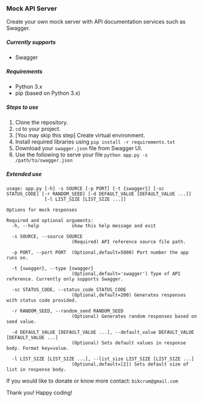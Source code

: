 ### Mock API Server
Create your own mock server with API documentation services such as Swagger.

##### Currently supports
- Swagger

##### Requirements
- Python 3.x
- pip (based on Python 3.x)

##### Steps to use
1. Clone the repository.
2. `cd` to your project.
3. [You may skip this step] Create virtual environment.
4. Install required libraries using `pip install -r requirements.txt`
4. Download your `swagger.json` file from Swagger UI.
5. Use the following to serve your file `python app.py -s /path/to/swagger.json`
##### Extended use
```
usage: app.py [-h] -s SOURCE [-p PORT] [-t {swagger}] [-sc STATUS_CODE] [-r RANDOM_SEED] [-d DEFAULT_VALUE [DEFAULT_VALUE ...]]
              [-l LIST_SIZE [LIST_SIZE ...]]

Options for mock responses

Required and optional arguments:
  -h, --help            show this help message and exit

  -s SOURCE, --source SOURCE
                        (Required) API reference source file path.
  
  -p PORT, --port PORT  (Optional,default=5000) Port number the app runs on.

  -t {swagger}, --type {swagger}
                        (Optional,default='swagger') Type of API reference. Currently only supports Swagger.

  -sc STATUS_CODE, --status_code STATUS_CODE
                        (Optional,default=200) Generates responses with status code provided.

  -r RANDOM_SEED, --random_seed RANDOM_SEED
                        (Optional) Generates random responses based on seed value.

  -d DEFAULT_VALUE [DEFAULT_VALUE ...], --default_value DEFAULT_VALUE [DEFAULT_VALUE ...]
                        (Optional) Sets default values in response body. Format key=value.

  -l LIST_SIZE [LIST_SIZE ...], --list_size LIST_SIZE [LIST_SIZE ...]
                        (Optional,default=[2]) Sets default size of list in response body.

```

If you would like to donate or know more contact: `bikcrum@gmail.com`

Thank you! Happy coding!
